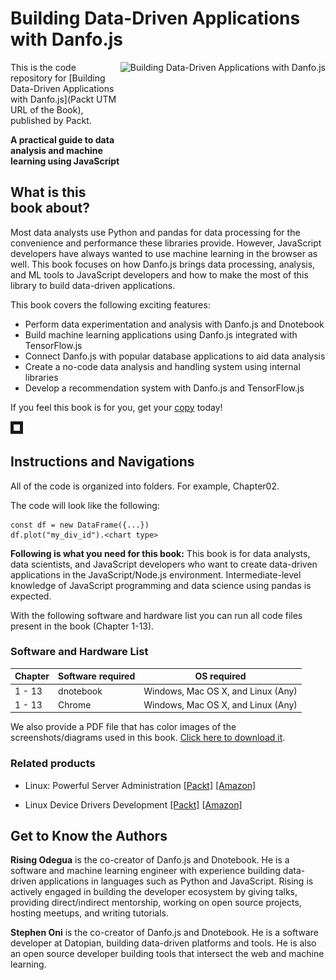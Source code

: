 # Building Data-Driven Applications with Danfo.js

<a href="https://www.packtpub.com/product/building-data-driven-applications-with-danfo-js/9781801070850"><img src="https://static.packt-cdn.com/products/9781801070850/cover/smaller" alt="Building Data-Driven Applications with Danfo.js" height="256px" align="right"></a>

This is the code repository for [Building Data-Driven Applications with Danfo.js](Packt UTM URL of the Book), published by Packt.

**A practical guide to data analysis and machine learning using JavaScript**

## What is this book about?
Most data analysts use Python and pandas for data processing for the convenience and performance these libraries provide. However, JavaScript developers have always wanted to use machine learning in the browser as well. This book focuses on how Danfo.js brings data processing, analysis, and ML tools to JavaScript developers and how to make the most of this library to build data-driven applications.

This book covers the following exciting features: 
* Perform data experimentation and analysis with Danfo.js and Dnotebook
* Build machine learning applications using Danfo.js integrated with TensorFlow.js
* Connect Danfo.js with popular database applications to aid data analysis
* Create a no-code data analysis and handling system using internal libraries
* Develop a recommendation system with Danfo.js and TensorFlow.js

If you feel this book is for you, get your [copy](https://www.amazon.com/dp/1801070857) today!

<a href="https://www.packtpub.com/?utm_source=github&utm_medium=banner&utm_campaign=GitHubBanner"><img src="https://raw.githubusercontent.com/PacktPublishing/GitHub/master/GitHub.png" 
alt="https://www.packtpub.com/" border="5" /></a>


## Instructions and Navigations
All of the code is organized into folders. For example, Chapter02.

The code will look like the following:
```
const df = new DataFrame({...})
df.plot("my_div_id").<chart type>
```

**Following is what you need for this book:**
This book is for data analysts, data scientists, and JavaScript developers who want to create data-driven applications in the JavaScript/Node.js environment. Intermediate-level knowledge of JavaScript programming and data science using pandas is expected.

With the following software and hardware list you can run all code files present in the book (Chapter 1-13).

### Software and Hardware List

| Chapter  | Software required                   | OS required                        |
| -------- | ------------------------------------| -----------------------------------|
| 1 - 13       | dnotebook                   | Windows, Mac OS X, and Linux (Any) |
| 1 - 13        | Chrome           | Windows, Mac OS X, and Linux (Any) |


We also provide a PDF file that has color images of the screenshots/diagrams used in this book. [Click here to download it](https://static.packt-cdn.com/downloads/9781801070850_ColorImages.pdf).

### Related products <Other books you may enjoy>
* Linux: Powerful Server Administration [[Packt]](https://www.packtpub.com/networking-and-servers/linux-powerful-server-administration?utm_source=github&utm_medium=repository&utm_campaign=9781788293778) [[Amazon]](https://www.amazon.com/dp/1788293770)

* Linux Device Drivers Development [[Packt]](https://www.packtpub.com/networking-and-servers/linux-device-drivers-development?utm_source=github&utm_medium=repository&utm_campaign=9781785280009) [[Amazon]](https://www.amazon.com/dp/1788293770)

## Get to Know the Authors
**Rising Odegua**
is the co-creator of Danfo.js and Dnotebook. He is a software and machine learning engineer with experience building data-driven applications in languages such as Python and JavaScript. Rising is actively engaged in building the developer ecosystem by giving talks, providing direct/indirect mentorship, working on open source projects, hosting meetups, and writing tutorials.

**Stephen Oni**
is the co-creator of Danfo.js and Dnotebook. He is a software developer at Datopian, building data-driven platforms and tools. He is also an open source developer building tools that intersect the web and machine learning.
